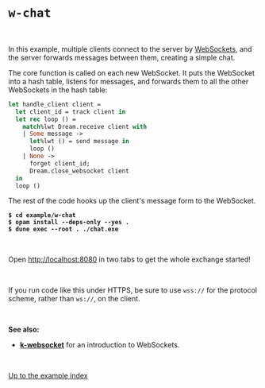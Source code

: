 # `w-chat`

<br>

In this example, multiple clients connect to the server by
[WebSockets](https://aantron.github.io/dream/#websockets), and the server
forwards messages between them, creating a simple chat.

The core function is called on each new WebSocket. It puts the WebSocket into a
hash table, listens for messages, and forwards them to all the other WebSockets
in the hash table:

```ocaml
let handle_client client =
  let client_id = track client in
  let rec loop () =
    match%lwt Dream.receive client with
    | Some message ->
      let%lwt () = send message in
      loop ()
    | None ->
      forget client_id;
      Dream.close_websocket client
  in
  loop ()
```

The rest of the code hooks up the client's message form to the WebSocket.

<pre><code><b>$ cd example/w-chat</b>
<b>$ opam install --deps-only --yes .</b>
<b>$ dune exec --root . ./chat.exe</b></code></pre>

<br>

Open [http://localhost:8080](http://localhost:8080) in two tabs to get the
whole exchange started!

<br>

If you run code like this under HTTPS, be sure to use `wss://` for the protocol
scheme, rather than `ws://`, on the client.

<br>

**See also:**

- [**k-websocket**](../k-websocket#folders-and-files) for an introduction to WebSockets.

<br>

[Up to the example index](../#examples)
